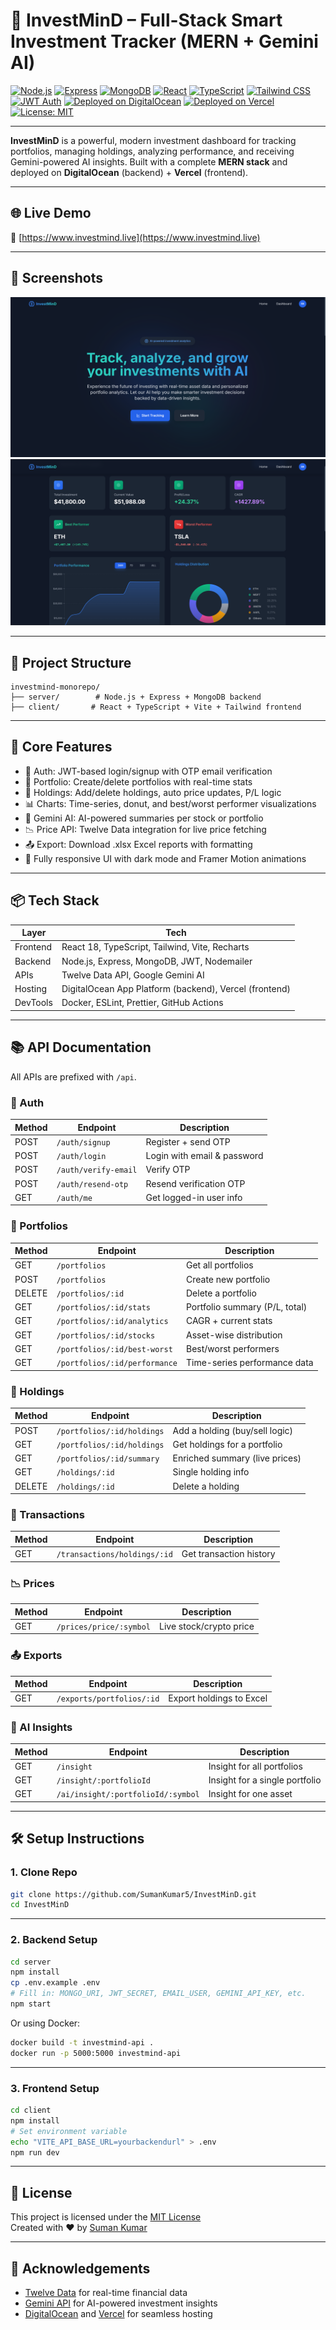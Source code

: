 # 💼 InvestMinD – Full-Stack Smart Investment Tracker (MERN + Gemini AI)

[![Node.js](https://img.shields.io/badge/Node.js-18.x-green?logo=node.js)](https://nodejs.org/)
[![Express](https://img.shields.io/badge/Express.js-Backend-lightgrey?logo=express)](https://expressjs.com/)
[![MongoDB](https://img.shields.io/badge/MongoDB-Atlas-green?logo=mongodb)](https://www.mongodb.com/atlas)
[![React](https://img.shields.io/badge/React-18-blue?logo=react)](https://reactjs.org/)
[![TypeScript](https://img.shields.io/badge/TypeScript-Strict-blue?logo=typescript)](https://www.typescriptlang.org/)
[![Tailwind CSS](https://img.shields.io/badge/TailwindCSS-3.x-teal?logo=tailwindcss)](https://tailwindcss.com/)
[![JWT Auth](https://img.shields.io/badge/Auth-JWT-blue)](https://jwt.io/)
[![Deployed on DigitalOcean](https://img.shields.io/badge/Backend-DigitalOcean-blue?logo=digitalocean)](https://www.digitalocean.com/)
[![Deployed on Vercel](https://img.shields.io/badge/Frontend-Vercel-black?logo=vercel)](https://vercel.com/)
[![License: MIT](https://img.shields.io/badge/License-MIT-yellow.svg)](./LICENSE)

---

**InvestMinD** is a powerful, modern investment dashboard for tracking portfolios, managing holdings, analyzing performance, and receiving Gemini-powered AI insights. Built with a complete **MERN stack** and deployed on **DigitalOcean** (backend) + **Vercel** (frontend).

---

## 🌐 Live Demo

🔗 [https://www.investmind.live](https://www.investmind.live)


---

## 📸 Screenshots

![Homepage](./client/screenshots/homepage.png)
![Dashboard](./client/screenshots/dashboard.png)

---

## 🧱 Project Structure

```
investmind-monorepo/
├── server/        # Node.js + Express + MongoDB backend
├── client/       # React + TypeScript + Vite + Tailwind frontend
```

---

## 🚀 Core Features

- 🔐 Auth: JWT-based login/signup with OTP email verification
- 📁 Portfolio: Create/delete portfolios with real-time stats
- 💼 Holdings: Add/delete holdings, auto price updates, P/L logic
- 📊 Charts: Time-series, donut, and best/worst performer visualizations
- 🤖 Gemini AI: AI-powered summaries per stock or portfolio
- 📉 Price API: Twelve Data integration for live price fetching
- 📤 Export: Download .xlsx Excel reports with formatting
- 📱 Fully responsive UI with dark mode and Framer Motion animations

---

## 📦 Tech Stack

| Layer     | Tech                             |
|-----------|----------------------------------|
| Frontend  | React 18, TypeScript, Tailwind, Vite, Recharts |
| Backend   | Node.js, Express, MongoDB, JWT, Nodemailer |
| APIs      | Twelve Data API, Google Gemini AI |
| Hosting   | DigitalOcean App Platform (backend), Vercel (frontend) |
| DevTools  | Docker, ESLint, Prettier, GitHub Actions |

---

## 📚 API Documentation

All APIs are prefixed with `/api`.

### 🔐 Auth

| Method | Endpoint         | Description                      |
|--------|------------------|----------------------------------|
| POST   | `/auth/signup`   | Register + send OTP              |
| POST   | `/auth/login`    | Login with email & password      |
| POST   | `/auth/verify-email` | Verify OTP                 |
| POST   | `/auth/resend-otp`   | Resend verification OTP     |
| GET    | `/auth/me`       | Get logged-in user info          |

### 📁 Portfolios

| Method | Endpoint                        | Description                      |
|--------|----------------------------------|----------------------------------|
| GET    | `/portfolios`                   | Get all portfolios               |
| POST   | `/portfolios`                   | Create new portfolio             |
| DELETE | `/portfolios/:id`               | Delete a portfolio               |
| GET    | `/portfolios/:id/stats`         | Portfolio summary (P/L, total)   |
| GET    | `/portfolios/:id/analytics`     | CAGR + current stats             |
| GET    | `/portfolios/:id/stocks`        | Asset-wise distribution          |
| GET    | `/portfolios/:id/best-worst`    | Best/worst performers            |
| GET    | `/portfolios/:id/performance`   | Time-series performance data     |

### 💼 Holdings

| Method | Endpoint                            | Description                          |
|--------|--------------------------------------|--------------------------------------|
| POST   | `/portfolios/:id/holdings`           | Add a holding (buy/sell logic)       |
| GET    | `/portfolios/:id/holdings`           | Get holdings for a portfolio         |
| GET    | `/portfolios/:id/summary`            | Enriched summary (live prices)       |
| GET    | `/holdings/:id`                      | Single holding info                  |
| DELETE | `/holdings/:id`                      | Delete a holding                     |

### 🔁 Transactions

| Method | Endpoint                        | Description                     |
|--------|----------------------------------|---------------------------------|
| GET    | `/transactions/holdings/:id`    | Get transaction history         |

### 📉 Prices

| Method | Endpoint               | Description                    |
|--------|------------------------|--------------------------------|
| GET    | `/prices/price/:symbol`| Live stock/crypto price        |

### 📤 Exports

| Method | Endpoint                      | Description                  |
|--------|-------------------------------|------------------------------|
| GET    | `/exports/portfolios/:id`     | Export holdings to Excel     |

### 🤖 AI Insights

| Method | Endpoint                                | Description                        |
|--------|------------------------------------------|------------------------------------|
| GET    | `/insight`                              | Insight for all portfolios         |
| GET    | `/insight/:portfolioId`                 | Insight for a single portfolio     |
| GET    | `/ai/insight/:portfolioId/:symbol`      | Insight for one asset              |

---

## 🛠️ Setup Instructions

### 1. Clone Repo

```bash
git clone https://github.com/SumanKumar5/InvestMinD.git
cd InvestMinD
```

---

### 2. Backend Setup

```bash
cd server
npm install
cp .env.example .env
# Fill in: MONGO_URI, JWT_SECRET, EMAIL_USER, GEMINI_API_KEY, etc.
npm start
```

Or using Docker:

```bash
docker build -t investmind-api .
docker run -p 5000:5000 investmind-api
```

---

### 3. Frontend Setup

```bash
cd client
npm install
# Set environment variable
echo "VITE_API_BASE_URL=yourbackendurl" > .env
npm run dev
```

---

## 📎 License

This project is licensed under the [MIT License](./LICENSE)  
Created with ❤️ by [Suman Kumar](https://github.com/SumanKumar5)

---

## 🙌 Acknowledgements

- [Twelve Data](https://twelvedata.com/) for real-time financial data  
- [Gemini API](https://deepmind.google/technologies/gemini/) for AI-powered investment insights  
- [DigitalOcean](https://www.digitalocean.com/) and [Vercel](https://vercel.com/) for seamless hosting  
